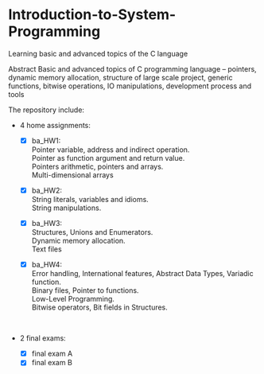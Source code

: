 # Introduction-to-System-Programming
Learning basic and advanced topics of the C language


Abstract
Basic and advanced topics of C programming language – pointers, dynamic
memory allocation, structure of large scale project, generic functions, bitwise operations, IO
manipulations, development process and tools



The repository include:

* 4 home assignments:

  - [x] ba_HW1:
    <br />Pointer variable, address and indirect operation.
    <br />Pointer as function argument and return value.
    <br />Pointers arithmetic, pointers and arrays.
    <br />Multi-dimensional arrays
    
  - [x] ba_HW2:
    <br />String literals, variables and idioms.
    <br />String manipulations.
  

  - [x] ba_HW3:
    <br />Structures, Unions and Enumerators.
    <br />Dynamic memory allocation.
    <br />Text files
  
  
  
  - [x] ba_HW4:
    <br />Error handling, International features, Abstract Data Types, Variadic function.
    <br />Binary files, Pointer to functions.
    <br />Low-Level Programming.
    <br />Bitwise operators, Bit fields in Structures.
    
    <br />
        
        
* 2 final exams:    
  - [x] final exam A
  - [x] final exam B
